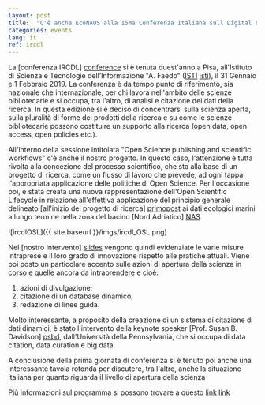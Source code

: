 ```yaml
---
layout: post
title:  "C'è anche EcoNAOS alla 15ma Conferenza Italiana sull Digital Libraries"
categories: events
lang: it
ref: ircdl
---
```


La [conferenza IRCDL] [conference] si è tenuta quest'anno a Pisa, all'Istituto di Scienza e Tecnologie dell’Informazione "A. Faedo" ([ISTI] [isti]), il 31 Gennaio e 1 Febbraio 2019. La conferenza è da tempo punto di riferimento, sia nazionale che internazionale, per chi lavora nell'ambito delle scienze bibliotecarie e si occupa, tra l'altro, di analisi e citazione dei dati della ricerca. In questa edizione si è deciso di concentrarsi sulla scienza aperta, sulla pluralità di forme dei prodotti della ricerca e su come le scienze bibliotecarie possono costituire un supporto alla ricerca (open data, open access, open policies etc.).

All'interno della sessione intitolata "Open Science publishing and scientific workflows" c'è anche il nostro progetto. In questo caso, l'attenzione è tutta rivolta alla concezione del processo scientifico, che sta alla base di un progetto di ricerca, come un flusso di lavoro che prevede, ad ogni tappa l'appropriata applicazione delle politiche di Open Science. Per l'occasione poi, è stata creata una nuova rappresentazione dell'Open Scientific Lifecycle in relazione all'effettiva applicazione del principio generale delineato [all'inizio del progetto di ricerca] [primopost] ai dati ecologici marini a lungo termine nella zona del bacino [Nord Adriatico] [NAS].

![ircdlOSL]({{ site.baseurl }}/imgs/ircdl_OSL.png)

Nel [nostro intervento] [slides] vengono quindi evidenziate le varie misure intraprese e il loro grado di innovazione rispetto alle pratiche attuali. Viene poi posto un particolare accento sulle azioni di apertura della scienza in corso e quelle ancora da intraprendere e cioè: 

1. azioni di divulgazione;
2. citazione di un database dinamico;
3. redazione di linee guida.

Molto interessante, a proposito della creazione di un sistema di citazione di dati dinamici, è stato l'intervento della keynote speaker [Prof. Susan B. Davidson] [psbd], dall'Università della Pennsylvania, che si occupa di data citation, data curation e big data.

A conclusione della prima giornata di conferenza si è tenuto poi anche una interessante tavola rotonda per discutere, tra l'altro, anche la situazione italiana per quanto riguarda il livello di apertura della scienza

Più informazioni sul programma si possono trovare a questo [link] [link]


[conference]: https://ircdl2019.isti.cnr.it/
[isti]: https://www.isti.cnr.it/
[primopost]: https://cnr-ismar.github.io/econaos/ideas/2017/04/27/open-project-lifecycle.html
[NAS]: https://deims.org/92fd6fad-99cd-4972-93bd-c491f0be1301
[slides]: https://zenodo.org/record/2554017
[psbd]: http://www.cis.upenn.edu/~susan/home.html
[link]: https://ircdl2019.isti.cnr.it/?page_id=18


